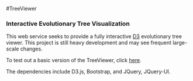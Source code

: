 #TreeViewer
### Interactive Evolutionary Tree Visualization

This web service seeks to provide a fully interactive [D3](www.d3js.org) evolutionary tree viewer. This project is still heavy development and may see frequent large-scale changes. 

To test out a basic version of the TreeViewer, click [here](http://harmslab.github.io/TreeViewer).

The dependencies include D3.js, Bootstrap, and JQuery, JQuery-UI.
